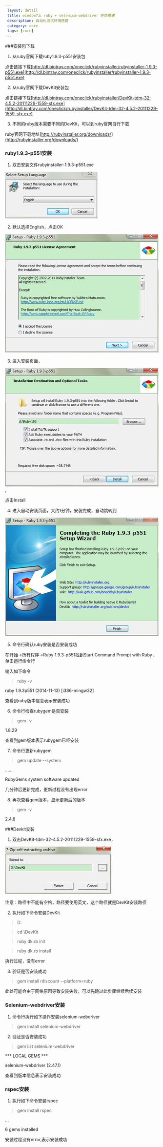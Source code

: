 ```yaml
---
 layout: detail
 title: window7上 ruby + selenium-webdriver 环境搭建
 description: 自动化测试环境搭建
 category: core
 tags: [core]
---
```


###安装包下载

1. 从ruby官网下载ruby1.9.3-p551安装包

  点击链接下载[http://dl.bintray.com/oneclick/rubyinstaller/rubyinstaller-1.9.3-p551.exe](http://dl.bintray.com/oneclick/rubyinstaller/rubyinstaller-1.9.3-p551.exe)

2. 从ruby官网下载DevKit安装包

  点击链接下载[http://dl.bintray.com/oneclick/rubyinstaller/DevKit-tdm-32-4.5.2-20111229-1559-sfx.exe](http://dl.bintray.com/oneclick/rubyinstaller/DevKit-tdm-32-4.5.2-20111229-1559-sfx.exe)

3. 不同的ruby版本需要不同的DevKit，可以到ruby官网自行下载

  ruby官网下载地址[http://rubyinstaller.org/downloads/](http://rubyinstaller.org/downloads/)

### ruby1.9.3-p551安装

1. 双击安装文件rubyinstaller-1.9.3-p551.exe

  ![弹出如下设置语言界面](/pictures/ruby_install/SetupLanguae.jpg)
  
2. 默认选择English，点击OK

  ![接受license并点击Next](/pictures/ruby_install/Next.jpg)

3. 进入安装页面，
  
  ![选择安装路径并勾选三个可选项](/pictures/ruby_install/Install.jpg),
  
  点击Install

4. 进入自动安装页面，大约1分钟，安装完成，自动跳转到

  ![安装完成页面](/pictures/ruby_install/Finish.jpg)

5. 命令行确认ruby安装是否安装成功

  在开始->所有程序->Ruby 1.9.3-p551找到Start Command Prompt with Ruby，单击运行命令行
  
  输入如下命令
  
  >ruby -v 
  
  ruby 1.9.3p551 (2014-11-13) [i386-mingw32]
  
  查看到ruby版本信息表示安装成功

6. 命令行检查rubygem是否安装

  >gem -v
  
  1.8.29
  
  查看到gem版本表示rubygem已经安装

7. 命令行更新rubygem

  >gem update --system
  
  ......
  
  RubyGems system software updated
  
  几分钟后更新完成，更新过程没有出现error
  
8. 再次查看gem版本，显示更新后的版本

  >gem -v
  
  2.4.8

###Devkit安装

1. 双击DevKit-tdm-32-4.5.2-20111229-1559-sfx.exe，
  
  ![指定解压路径](/pictures/DevKit_install/Extract.jpg)

  注意：路径中不能有空格，路径要使用英文，这个路径就是DevKit安装路径

2. 执行如下命令安装DevKit

  >D:

  >cd \DevKit

  >ruby dk.rb init

  >ruby dk.rb install

  执行过程，没有error

3. 验证是否安装成功

  >gem install rdiscount --platform=ruby
  
  此处可能会由于网络原因导致安装失败，可以先跳过此步骤继续后续安装

### Selenium-webdriver安装

1. 命令行执行如下操作安装selenium-webdriver

  >gem install selenium-webdriver

2. 验证是否安装成功

  >gem list selenium-webdriver

  *** LOCAL GEMS ***

  selenium-webdriver (2.47.1)

  查看到版本信息表示安装成功

### rspec安装

1. 执行如下命令安装rspec

  >gem install rspec

  ...

  6 gems installed

  安装过程没有error,表示安装成功

